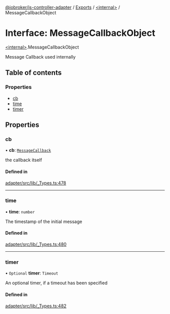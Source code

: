 [@iobroker/js-controller-adapter](../README.md) / [Exports](../modules.md) / [\<internal\>](../modules/internal_.md) / MessageCallbackObject

# Interface: MessageCallbackObject

[\<internal\>](../modules/internal_.md).MessageCallbackObject

Message Callback used internally

## Table of contents

### Properties

- [cb](internal_.MessageCallbackObject.md#cb)
- [time](internal_.MessageCallbackObject.md#time)
- [timer](internal_.MessageCallbackObject.md#timer)

## Properties

### cb

• **cb**: [`MessageCallback`](../modules/internal_.md#messagecallback)

the callback itself

#### Defined in

[adapter/src/lib/_Types.ts:478](https://github.com/ioBroker/ioBroker.js-controller/blob/f2a3be78f776ca603f69da1c766b390d89e943cc/packages/adapter/src/lib/_Types.ts#L478)

___

### time

• **time**: `number`

The timestamp of the initial message

#### Defined in

[adapter/src/lib/_Types.ts:480](https://github.com/ioBroker/ioBroker.js-controller/blob/f2a3be78f776ca603f69da1c766b390d89e943cc/packages/adapter/src/lib/_Types.ts#L480)

___

### timer

• `Optional` **timer**: `Timeout`

An optional timer, if a timeout has been specified

#### Defined in

[adapter/src/lib/_Types.ts:482](https://github.com/ioBroker/ioBroker.js-controller/blob/f2a3be78f776ca603f69da1c766b390d89e943cc/packages/adapter/src/lib/_Types.ts#L482)
